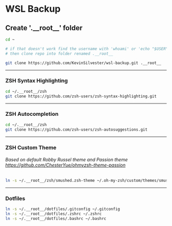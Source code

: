 # WSL Backup

## Create '.\_\_root\_\_' folder
```zsh
cd ~

# if that doesn't work find the username with 'whoami' or 'echo "$USER"'
# then clone repo into folder renamed .__root__

git clone https://github.com/KevinSilvester/wsl-backup.git .__root__
```
******************************************************************************************************************

### ZSH Syntax Highlighting
```zsh
cd ~/.__root__/zsh
git clone https://github.com/zsh-users/zsh-syntax-highlighting.git
```

******************************************************************************************************************

### ZSH Autocompletion
```zsh
cd ~/.__root__/zsh
git clone https://github.com/zsh-users/zsh-autosuggestions.git
```

******************************************************************************************************************

### ZSH Custom Theme
###### Based on default Robby Russel theme and Passion theme <https://github.com/ChesterYue/ohmyzsh-theme-passion>
```zsh
ln -s ~/.__root__/zsh/smushed.zsh-theme ~/.oh-my-zsh/custom/themes/smushed.zsh-theme
```

******************************************************************************************************************

### Dotfiles
```zsh
ln -s ~/.__root__/dotfiles/.gitconfig ~/.gitconfig
ln -s ~/.__root__/dotfiles/.zshrc ~/.zshrc
ln -s ~/.__root__/dotfiles/.bashrc ~/.bashrc
```


